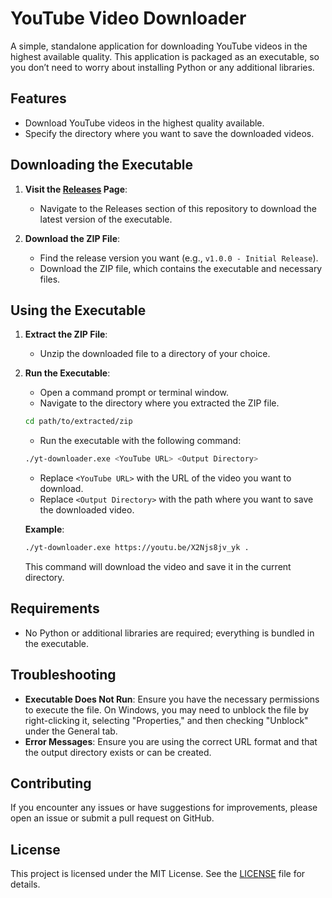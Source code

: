 # YouTube Video Downloader

A simple, standalone application for downloading YouTube videos in the highest available quality. This application is packaged as an executable, so you don’t need to worry about installing Python or any additional libraries.

## Features

- Download YouTube videos in the highest quality available.
- Specify the directory where you want to save the downloaded videos.

## Downloading the Executable

1. **Visit the [Releases](https://github.com/ElCalvoYT/yt-downloader/releases) Page**:
   - Navigate to the Releases section of this repository to download the latest version of the executable.

2. **Download the ZIP File**:
   - Find the release version you want (e.g., `v1.0.0 - Initial Release`).
   - Download the ZIP file, which contains the executable and necessary files.

## Using the Executable

1. **Extract the ZIP File**:
   - Unzip the downloaded file to a directory of your choice.

2. **Run the Executable**:
   - Open a command prompt or terminal window.
   - Navigate to the directory where you extracted the ZIP file.

   ```bash
   cd path/to/extracted/zip
   ```

   - Run the executable with the following command:

   ```bash
   ./yt-downloader.exe <YouTube URL> <Output Directory>
   ```

   - Replace `<YouTube URL>` with the URL of the video you want to download.
   - Replace `<Output Directory>` with the path where you want to save the downloaded video.

   **Example**:

   ```bash
   ./yt-downloader.exe https://youtu.be/X2Njs8jv_yk .
   ```

   This command will download the video and save it in the current directory.

## Requirements

- No Python or additional libraries are required; everything is bundled in the executable.

## Troubleshooting

- **Executable Does Not Run**: Ensure you have the necessary permissions to execute the file. On Windows, you may need to unblock the file by right-clicking it, selecting "Properties," and then checking "Unblock" under the General tab.
- **Error Messages**: Ensure you are using the correct URL format and that the output directory exists or can be created.

## Contributing

If you encounter any issues or have suggestions for improvements, please open an issue or submit a pull request on GitHub.

## License

This project is licensed under the MIT License. See the [LICENSE](LICENSE) file for details.